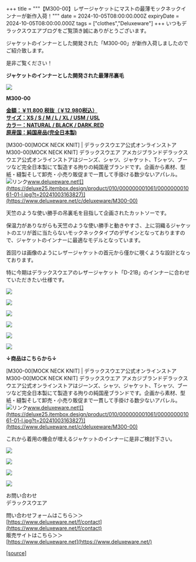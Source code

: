 +++
title = """【M300-00】レザージャケットにマストの最薄モックネックインナーが新作入荷！"""
date = 2024-10-05T08:00:00.000Z
expiryDate = 2024-10-05T08:00:00.000Z
tags = ["clothes","Deluxeware"]
+++
いつもデラックスウエアブログをご覧頂き誠にありがとうございます。

ジャケットのインナーとした開発された「M300-00」が新作入荷しましたのでご紹介致します。

是非ご覧ください！

**ジャケットのインナーとした開発された最薄吊裏毛**

**[![](https://stat.ameba.jp/user_images/20241005/09/deluxeware/dd/bf/j/o1125112515494207141.jpg)](https://stat.ameba.jp/user_images/20241005/09/deluxeware/dd/bf/j/o1125112515494207141.jpg)**

**M300-00**

**[金額：￥11,800 税抜（￥12,980税込）](https://www.deluxeware.net/c/deluxeware/M300-00)  
[サイズ：XS / S / M / L / XL / USM / USL](https://www.deluxeware.net/c/deluxeware/M300-00)  
[カラー：NATURAL / BLACK / DARK.RED](https://www.deluxeware.net/c/deluxeware/M300-00)  
[原産国：純国産品(完全日本製)](https://www.deluxeware.net/c/deluxeware/M300-00)**

[M300-00\[MOCK NECK KNIT\] | デラックスウエア公式オンラインストアM300-00\[MOCK NECK KNIT\] デラックスウエア アメカジブランドデラックスウエア公式オンラインストアはジーンズ、シャツ、ジャケット、Tシャツ、ブーツなど完全日本製にて製造する拘りの純国産ブランドです。企画から素材、型紙・縫製そして卸売・小売り販促まで一貫して手掛ける数少ないアパレル。![リンク](https://c.stat100.ameba.jp/ameblo/symbols/v3.20.0/svg/gray/editor_link.svg)www.deluxeware.net![](https://deluxe25.itembox.design/product/010/000000001061/000000001061-01-l.jpg?t=20241003163827)](https://www.deluxeware.net/c/deluxeware/M300-00)

天竺のような使い勝手の吊裏毛を目指して企画されたカットソーです。

保温力がありながらも天竺のような使い勝手と動きやすさ、上に羽織るジャケットのエリが首に当たらないモックネックタイプのデザインとなっておりますので、ジャケットのインナーに最適なモデルとなっています。

首回りは画像のようにレザージャケットの首元から僅かに覗くような設計となっております。

特に今期はデラックスウエアのレザージャケット「D-21B」のインナーに合わせていただきたい仕様です。

[![](https://stat.ameba.jp/user_images/20241005/09/deluxeware/f2/9e/j/o1124200015494207142.jpg)](https://stat.ameba.jp/user_images/20241005/09/deluxeware/f2/9e/j/o1124200015494207142.jpg)

[![](https://stat.ameba.jp/user_images/20241005/09/deluxeware/5b/dd/j/o1125157515494207137.jpg)](https://stat.ameba.jp/user_images/20241005/09/deluxeware/5b/dd/j/o1125157515494207137.jpg)

[![](https://stat.ameba.jp/user_images/20241005/09/deluxeware/ff/c5/j/o1125157515494207148.jpg)](https://stat.ameba.jp/user_images/20241005/09/deluxeware/ff/c5/j/o1125157515494207148.jpg)

[![](https://stat.ameba.jp/user_images/20241005/09/deluxeware/f7/33/j/o1124150015494207145.jpg)](https://stat.ameba.jp/user_images/20241005/09/deluxeware/f7/33/j/o1124150015494207145.jpg)

[![](https://stat.ameba.jp/user_images/20241005/09/deluxeware/c0/0a/j/o1126200015494207136.jpg)](https://stat.ameba.jp/user_images/20241005/09/deluxeware/c0/0a/j/o1126200015494207136.jpg)

[![](https://stat.ameba.jp/user_images/20241005/11/deluxeware/d9/7f/j/o0800080015494240130.jpg)](https://stat.ameba.jp/user_images/20241005/11/deluxeware/d9/7f/j/o0800080015494240130.jpg)

**↓商品はこちらから↓**

[M300-00\[MOCK NECK KNIT\] | デラックスウエア公式オンラインストアM300-00\[MOCK NECK KNIT\] デラックスウエア アメカジブランドデラックスウエア公式オンラインストアはジーンズ、シャツ、ジャケット、Tシャツ、ブーツなど完全日本製にて製造する拘りの純国産ブランドです。企画から素材、型紙・縫製そして卸売・小売り販促まで一貫して手掛ける数少ないアパレル。![リンク](https://c.stat100.ameba.jp/ameblo/symbols/v3.20.0/svg/gray/editor_link.svg)www.deluxeware.net![](https://deluxe25.itembox.design/product/010/000000001061/000000001061-01-l.jpg?t=20241003163827)](https://www.deluxeware.net/c/deluxeware/M300-00)

これから着用の機会が増えるジャケットのインナーに是非ご検討下さい。

[![](https://stat.ameba.jp/user_images/20240614/12/deluxeware/fb/b4/j/o0800026015451324172.jpg?caw=800)](https://www.deluxeware.net/c/2024FWreserveall)

[![](https://stat.ameba.jp/user_images/20240315/15/deluxeware/04/7f/j/o0800026015413271803.jpg?caw=800)](https://www.instagram.com/deluxeware/?hl=ja)

[![](https://stat.ameba.jp/user_images/20220415/12/deluxeware/3b/ce/j/o0800026015103175481.jpg?caw=800)](https://www.deluxeware.net/f/headstore)

[![](https://stat.ameba.jp/user_images/20220415/12/deluxeware/d7/c6/j/o0800026015103175487.jpg?caw=800)](https://www.deluxeware.net/)

お問い合わせ  
デラックスウエア

問い合わせフォームはこちら＞＞  
[https://www.deluxeware.net/f/contact](https://www.deluxeware.net/f/contact)  
販売サイトはこちら＞＞  
[https://www.deluxeware.net](https://www.deluxeware.net/)

[[source]](https://ameblo.jp/deluxeware/entry-12870079110.html)
